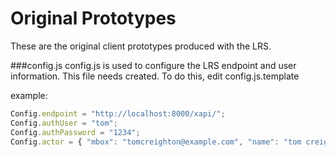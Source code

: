 Original Prototypes
===================

These are the original client prototypes produced
with the LRS.

###config.js
config.js is used to configure the LRS endpoint and user information. This file needs created. To do this, edit config.js.template

example:
```javascript
Config.endpoint = "http://localhost:8000/xapi/";
Config.authUser = "tom";
Config.authPassword = "1234";
Config.actor = { "mbox": "tomcreighton@example.com", "name": "tom creighton" };
```